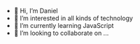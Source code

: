 - 👋 Hi, I’m Daniel
- 👀 I’m interested in all kinds of technology
- 🌱 I’m currently learning JavaScript
- 💞️ I’m looking to collaborate on ...

<!---
dbse777/dbse777 is a ✨ special ✨ repository because its `README.md` (this file) appears on your GitHub profile.
You can click the Preview link to take a look at your changes.
--->
